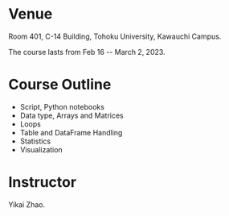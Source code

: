 # Venue

Room 401, C-14 Building, Tohoku University, Kawauchi Campus.

The course lasts from Feb 16 -- March 2, 2023.

# Course Outline

- Script, Python notebooks
- Data type, Arrays and Matrices
- Loops
- Table and DataFrame Handling
- Statistics
- Visualization

# Instructor

Yikai Zhao.